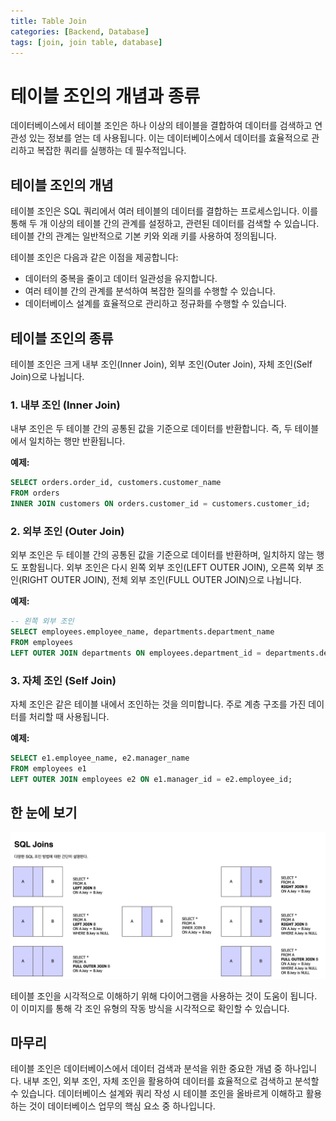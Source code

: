 ```yaml
---
title: Table Join
categories: [Backend, Database]
tags: [join, join table, database]
---
```


# 테이블 조인의 개념과 종류

데이터베이스에서 테이블 조인은 하나 이상의 테이블을 결합하여 데이터를 검색하고 연관성 있는 정보를 얻는 데 사용됩니다. 이는 데이터베이스에서 데이터를 효율적으로 관리하고 복잡한 쿼리를 실행하는 데 필수적입니다.

## 테이블 조인의 개념

테이블 조인은 SQL 쿼리에서 여러 테이블의 데이터를 결합하는 프로세스입니다. 이를 통해 두 개 이상의 테이블 간의 관계를 설정하고, 관련된 데이터를 검색할 수 있습니다. 테이블 간의 관계는 일반적으로 기본 키와 외래 키를 사용하여 정의됩니다.

테이블 조인은 다음과 같은 이점을 제공합니다:

- 데이터의 중복을 줄이고 데이터 일관성을 유지합니다.
- 여러 테이블 간의 관계를 분석하여 복잡한 질의를 수행할 수 있습니다.
- 데이터베이스 설계를 효율적으로 관리하고 정규화를 수행할 수 있습니다.

## 테이블 조인의 종류

테이블 조인은 크게 내부 조인(Inner Join), 외부 조인(Outer Join), 자체 조인(Self Join)으로 나뉩니다.

### 1. 내부 조인 (Inner Join)

내부 조인은 두 테이블 간의 공통된 값을 기준으로 데이터를 반환합니다. 즉, 두 테이블에서 일치하는 행만 반환됩니다.

**예제:**

```sql
SELECT orders.order_id, customers.customer_name
FROM orders
INNER JOIN customers ON orders.customer_id = customers.customer_id;
```

### 2. 외부 조인 (Outer Join)

외부 조인은 두 테이블 간의 공통된 값을 기준으로 데이터를 반환하며, 일치하지 않는 행도 포함됩니다. 외부 조인은 다시 왼쪽 외부 조인(LEFT OUTER JOIN), 오른쪽 외부 조인(RIGHT OUTER JOIN), 전체 외부 조인(FULL OUTER JOIN)으로 나뉩니다.

**예제:**

```sql
-- 왼쪽 외부 조인
SELECT employees.employee_name, departments.department_name
FROM employees
LEFT OUTER JOIN departments ON employees.department_id = departments.department_id;
```

### 3. 자체 조인 (Self Join)

자체 조인은 같은 테이블 내에서 조인하는 것을 의미합니다. 주로 계층 구조를 가진 데이터를 처리할 때 사용됩니다.

**예제:**

```sql
SELECT e1.employee_name, e2.manager_name
FROM employees e1
LEFT OUTER JOIN employees e2 ON e1.manager_id = e2.employee_id;
```

## 한 눈에 보기

![이미지](/assets/img/Database/join.png)

테이블 조인을 시각적으로 이해하기 위해 다이어그램을 사용하는 것이 도움이 됩니다. 이 이미지를 통해 각 조인 유형의 작동 방식을 시각적으로 확인할 수 있습니다.

## 마무리

테이블 조인은 데이터베이스에서 데이터 검색과 분석을 위한 중요한 개념 중 하나입니다. 내부 조인, 외부 조인, 자체 조인을 활용하여 데이터를 효율적으로 검색하고 분석할 수 있습니다. 데이터베이스 설계와 쿼리 작성 시 테이블 조인을 올바르게 이해하고 활용하는 것이 데이터베이스 업무의 핵심 요소 중 하나입니다.

